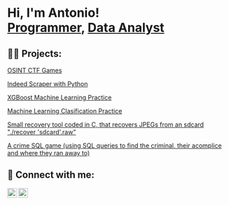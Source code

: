<h1>Hi, I'm Antonio! <br/><a href="https://github.com/txnyz01">Programmer</a>, <a href="https://github.com/txnyz01">Data Analyst</a></h1>

<h2>👨‍💻 Projects:</h2>

[OSINT CTF Games](https://github.com/txnyz01/Osint-Hacktoria)

[Indeed Scraper with Python](https://github.com/txnyz01/indeed-scraper)

[XGBoost Machine Learning Practice](https://colab.research.google.com/drive/1_RgEg2tiHG73Fuup_AfOpy-Cv2XPx-9U?usp=sharing) 

[Machine Learning Clasification Practice](https://colab.research.google.com/drive/1cmaogckViL1qZ4dIa3-wrUukUmxA6nPG?usp=sharing/)

[Small recovery tool coded in C, that recovers JPEGs from an sdcard "./recover 'sdcard'.raw"](https://github.com/code50/33939134/blob/main/recover/recover.c)

[A crime SQL game (using SQL queries to find the criminal, their acomplice and where they ran away to)](https://github.com/code50/33939134/blob/2748ea09b3c53154c0857d9cab180eeb24ad5e66/fiftyville/log.sql)

 
<h2> 🤳 Connect with me:</h2>

[<img align="left" alt="AV | LinkedIn" width="22px" src="https://cdn.jsdelivr.net/npm/simple-icons@v3/icons/linkedin.svg" />][linkedin]
[<img align="left" alt="AV | Instagram" width="22px" src="https://cdn.jsdelivr.net/npm/simple-icons@v3/icons/instagram.svg" />][instagram]

[instagram]: https://www.instagram.com/tyzv01/
[linkedin]: https://www.linkedin.com/in/antonio-velichkov-46b5a719a/

